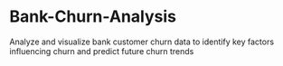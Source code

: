 # Bank-Churn-Analysis
Analyze and visualize bank customer churn data to identify key factors influencing churn and predict future churn trends
